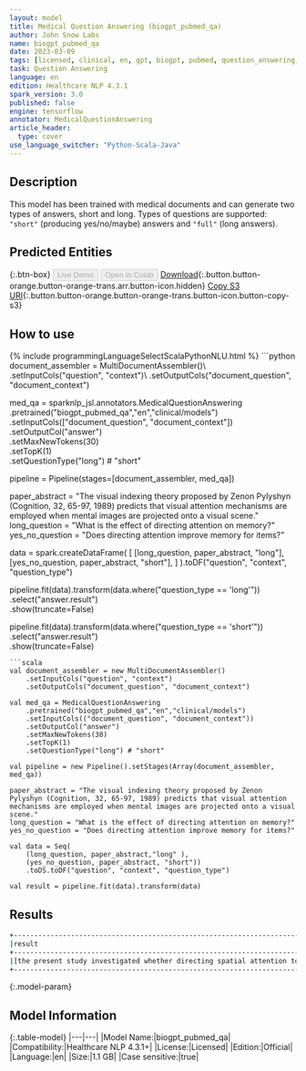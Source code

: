 ```yaml
---
layout: model
title: Medical Question Answering (biogpt_pubmed_qa)
author: John Snow Labs
name: biogpt_pubmed_qa
date: 2023-03-09
tags: [licensed, clinical, en, gpt, biogpt, pubmed, question_answering, tensorflow]
task: Question Answering
language: en
edition: Healthcare NLP 4.3.1
spark_version: 3.0
published: false
engine: tensorflow
annotator: MedicalQuestionAnswering
article_header:
  type: cover
use_language_switcher: "Python-Scala-Java"
---
```


## Description

This model has been trained with medical documents and can generate two types of answers, short and long.
Types of questions are supported: `"short"` (producing yes/no/maybe) answers and `"full"` (long answers).

## Predicted Entities



{:.btn-box}
<button class="button button-orange" disabled>Live Demo</button>
<button class="button button-orange" disabled>Open in Colab</button>
[Download](https://s3.amazonaws.com/auxdata.johnsnowlabs.com/clinical/models/biogpt_pubmed_qa_en_4.3.1_3.0_1678372297946.zip){:.button.button-orange.button-orange-trans.arr.button-icon.hidden}
[Copy S3 URI](s3://auxdata.johnsnowlabs.com/clinical/models/biogpt_pubmed_qa_en_4.3.1_3.0_1678372297946.zip){:.button.button-orange.button-orange-trans.button-icon.button-copy-s3}

## How to use



<div class="tabs-box" markdown="1">
{% include programmingLanguageSelectScalaPythonNLU.html %}
```python
document_assembler = MultiDocumentAssembler()\
    .setInputCols("question", "context")\
    .setOutputCols("document_question", "document_context")

med_qa = sparknlp_jsl.annotators.MedicalQuestionAnswering\
    .pretrained("biogpt_pubmed_qa","en","clinical/models")\
    .setInputCols(["document_question", "document_context"])\
    .setOutputCol("answer")\
    .setMaxNewTokens(30)\
    .setTopK(1)\
    .setQuestionType("long") # "short"

pipeline = Pipeline(stages=[document_assembler, med_qa])

paper_abstract = "The visual indexing theory proposed by Zenon Pylyshyn (Cognition, 32, 65-97, 1989) predicts that visual attention mechanisms are employed when mental images are projected onto a visual scene."
long_question = "What is the effect of directing attention on memory?"
yes_no_question = "Does directing attention improve memory for items?"

data = spark.createDataFrame(
    [
        [long_question, paper_abstract, "long"],
        [yes_no_question, paper_abstract, "short"],
    ]
).toDF("question", "context", "question_type")

pipeline.fit(data).transform(data.where("question_type == 'long'"))\
    .select("answer.result")\
    .show(truncate=False)

pipeline.fit(data).transform(data.where("question_type == 'short'"))\
    .select("answer.result")\
    .show(truncate=False)

```
```scala
val document_assembler = new MultiDocumentAssembler()
    .setInputCols("question", "context")
    .setOutputCols("document_question", "document_context")

val med_qa = MedicalQuestionAnswering
    .pretrained("biogpt_pubmed_qa","en","clinical/models")
    .setInputCols(("document_question", "document_context"))
    .setOutputCol("answer")
    .setMaxNewTokens(30)
    .setTopK(1)
    .setQuestionType("long") # "short"

val pipeline = new Pipeline().setStages(Array(document_assembler, med_qa))

paper_abstract = "The visual indexing theory proposed by Zenon Pylyshyn (Cognition, 32, 65-97, 1989) predicts that visual attention mechanisms are employed when mental images are projected onto a visual scene."
long_question = "What is the effect of directing attention on memory?"
yes_no_question = "Does directing attention improve memory for items?"

val data = Seq( 
    (long_question, paper_abstract,"long" ),
    (yes_no_question, paper_abstract, "short"))
    .toDS.toDF("question", "context", "question_type")

val result = pipeline.fit(data).transform(data)
```
</div>

## Results

```bash
+------------------------------------------------------------------------------------------------------------------------------------------------------------------------------+
|result                                                                                                                                                                        |
+------------------------------------------------------------------------------------------------------------------------------------------------------------------------------+
|[the present study investigated whether directing spatial attention to one location in a visual array would enhance memory for the array features. participants memorized two]|
+------------------------------------------------------------------------------------------------------------------------------------------------------------------------------+
```

{:.model-param}
## Model Information

{:.table-model}
|---|---|
|Model Name:|biogpt_pubmed_qa|
|Compatibility:|Healthcare NLP 4.3.1+|
|License:|Licensed|
|Edition:|Official|
|Language:|en|
|Size:|1.1 GB|
|Case sensitive:|true|